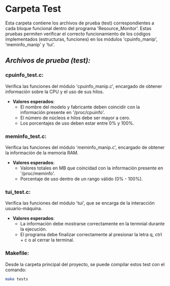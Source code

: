 # **Carpeta Test**

Esta carpeta contiene los archivos de prueba (test) correspondientes a cada bloque funcional dentro del programa 'Resource_Monitor'.
Estas pruebas permiten verificar el correcto funcionamiento de los códigos implementados (estructuras, funciones) en los módulos 'cpuinfo_manip', 'meminfo_manip'
y 'tui'.

## _Archivos de prueba (test):_

### **cpuinfo_test.c**: 
Verifica las funciones del módulo 'cpuinfo_manip.c', encargado de obtener información sobre la CPU y el uso de sus hilos.

- **Valores esperados**:
   - El nombre del modelo y fabricante deben coincidir con la información presente en '/proc/cpuinfo'.
   - El número de núcleos e hilos debe ser mayor a cero.
   - Los porcentajes de uso deben estar entre 0% y 100%.

### **meminfo_test.c**:
Verifica las funciones del módulo 'meminfo_manip.c', encargado de obtener la información de la memoria RAM.

- **Valores esperados**:
  - Valores totales en MB que coincidad con la información presente en '/proc/meminfo'.
  - Porcentaje de uso dentro de un rango válido (0% - 100%).

### **tui_test.c**:
Verifica las funciones del módulo 'tui', que se encarga de la interacción usuario-máquina.

- **Valores esperados**:
  - La información debe mostrarse correctamente en la termnial durante la ejecución.
  - El programa debe finalizar correctamente al presionar la letra q, ctrl + c o al cerrar la terminal.

### **Makefile**:
Desde la carpeta principal del proyecto, se puede compilar estos test con el comando:
```bash
make tests
